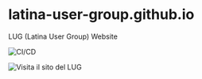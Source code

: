 # latina-user-group.github.io

LUG (Latina User Group) Website

![CI/CD](https://github.com/latina-user-group/latina-user-group.github.io/workflows/CI/CD/badge.svg)

![Visita il sito del LUG](https://latina-user-group.github.io/)
